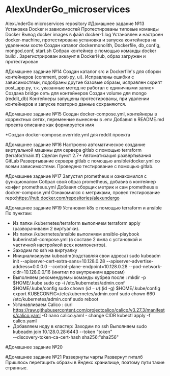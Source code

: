 # AlexUnderGo_microservices
AlexUnderGo microservices repository
#Дoмашнее задание №13
Установка Docker и зависимостей
Протестированы типовые команды Docker
Вывод docker images в файл docker-1.log
Установлен и настроен docker-machine, протестирована установка и запуска контейнера на удаленном хосте
Создан каталог dockermonolith, Dockerfile, db_config, mongod.conf, start.sh
Собран контейнер с помощью команды docker build .
Зарегистрирован аккаунт в DockerHub, образ загружен и протестирован

#Домашнее задание №14
Создан каталог src и Dockerfile's для сборки контейнеров (comment, post-py, ui).
Исправлены ошибки с зависимостями, подобраны другие базовые образы, исправлен скрипт post_app.py, т.к. указанные метод не работал с единичными запис>
Создана bridge сеть для контейнеров
Создан volume для mongo (reddit_db)
Контейнеры запущены протестированы, при удалении контейнеров и запуске повторно данные сохраняются.

#Домашнее задание №15
Создан docker-compose.yml, контейнеры в корректных сетях, переменные вынесены в .env
Добавил в README.md проекта описание как формируется имя

*Создан docker-compose.override.yml для reddit проекта

#Домашнее задание №16
Настроено автоматическое создание виртуальной машины для сервера gitlab с помощью terraform (terrafor/main.tf)
Сделан пункт 2.7* Автоматизация развёртывания GitLab
Развертывание сервера gitlab с помощью ansible/docker.yml со всеми зависимостями.
Проведено тестирование с помощью gitlab.

#Домашнее задание №17
Запустил prometheus и ознакомился с функционалом
Собрал свой образ prometheus, добавив в контейнер конфиг prometheus.yml
Добавил сборщик метрик и сам prometheus в docker-compose.yml
Ознакомился с метриками, провел тестирование
repo:https://hub.docker.com/repositories/alexundergo

#Домашнее задание №19
Установил k8s с помощью terraform и ansible
По пунктам:
 - Из папки /kubernetes/terraform выполняем terraform apply (разворачиваем 2 виртуалки).
 - Из папки /kubernetes/ansible выполняем ansible-playbook kuberinstall-compose.yml (в составе 2 ямла с установкой и частичной настройкой всех компонентов).
 - Заходим по ssh на виртуалку
 - Инициализируем kubeadm(подставляя свои адреса) sudo kubeadm init --apiserver-cert-extra-sans=10.128.0.28 --apiserver-advertise-address=0.0.0.0 --control-plane-endpoint=10.128.0.28 --pod-network-cidr=10.128.0.0/16 (инитил по внутренним адресам)
 - Выполняем рекомендуемы команды кубреа после :
 mkdir -p $HOME/.kube
 sudo cp -i /etc/kubernetes/admin.conf $HOME/.kube/config
 sudo chown $(id -u):$(id -g) $HOME/.kube/config
 export KUBECONFIG=/etc/kubernetes/admin.conf
 sudo chown 660 /etc/kubernetes/admin.conf
 sudo reboot
 - Устанавливаем Calico :
 curl https://raw.githubusercontent.com/projectcalico/calico/v3.27.3/manifests/calico.yaml -O
 nano calico.yaml - change CIDR
 kubectl apply -f calico.yaml
 - Добавляем ноду в кластер:
 Заходим по ssh
 Выполняем sudo kubeadm join 10.128.0.28:6443 --token "token" \
 --discovery-token-ca-cert-hash sha256:"sha256"

#Домашнее задание №20

#Домашнее задание №21
Развернуты чарты
Развернут гиталб
Пришлось перетащить образы в Яндекс хранилище, поэтому пути такие странные.
